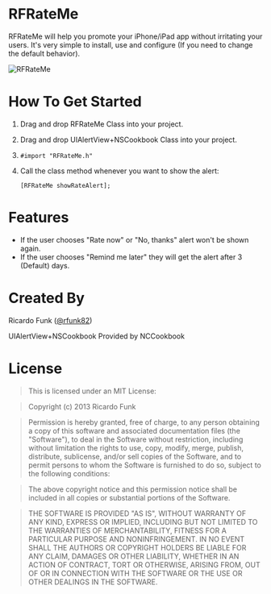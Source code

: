 RFRateMe
========

RFRateMe will help you promote your iPhone/iPad app without irritating your users. It's very simple to install, use and configure (If you need to change the default behavior).


![RFRateMe](http://i.imgur.com/0bORSNl.png)

How To Get Started
==================

1.  Drag and drop RFRateMe Class into your project.
2.  Drag and drop UIAlertView+NSCookbook Class into your project.
3.  `#import "RFRateMe.h"`
4.  Call the class method whenever you want to show the alert:
  
     `[RFRateMe showRateAlert];`
     
Features
========

- If the user chooses "Rate now" or "No, thanks" alert won't be shown again.
- If the user chooses "Remind me later" they will get the alert after 3 (Default) days.

Created By
==========

Ricardo Funk ([@rfunk82](http://www.twitter.com/rfunk82))

UIAlertView+NSCookbook Provided by NCCookbook

License
=======

> This is licensed under an MIT License:

> Copyright (c) 2013 Ricardo Funk

> Permission is hereby granted, free of charge, to any person obtaining a
copy of this software and associated documentation files (the "Software"),
to deal in the Software without restriction, including without limitation
the rights to use, copy, modify, merge, publish, distribute, sublicense,
and/or sell copies of the Software, and to permit persons to whom the
Software is furnished to do so, subject to the following conditions:

> The above copyright notice and this permission notice shall be included in
all copies or substantial portions of the Software.

> THE SOFTWARE IS PROVIDED "AS IS", WITHOUT WARRANTY OF ANY KIND, EXPRESS OR
IMPLIED, INCLUDING BUT NOT LIMITED TO THE WARRANTIES OF MERCHANTABILITY,
FITNESS FOR A PARTICULAR PURPOSE AND NONINFRINGEMENT. IN NO EVENT SHALL THE
AUTHORS OR COPYRIGHT HOLDERS BE LIABLE FOR ANY CLAIM, DAMAGES OR OTHER
LIABILITY, WHETHER IN AN ACTION OF CONTRACT, TORT OR OTHERWISE, ARISING
FROM, OUT OF OR IN CONNECTION WITH THE SOFTWARE OR THE USE OR OTHER
DEALINGS IN THE SOFTWARE.

